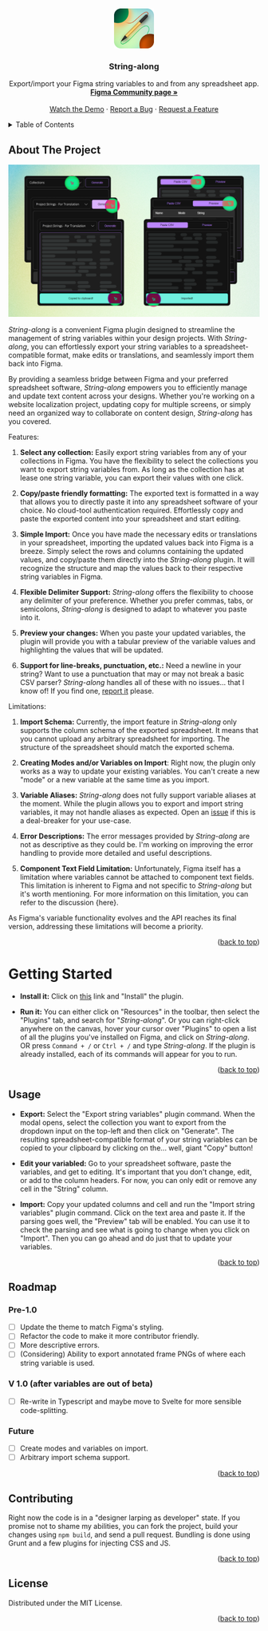 <!-- Improved compatibility of back to top link: See: https://github.com/othneildrew/Best-README-Template/pull/73 -->
<a name="readme-top"></a>

<!--
*** ReadMe template provided by Best-README-Template.
-->

<!-- PROJECT SHIELDS -->
<!--
*** I'm using markdown "reference style" links for readability.
*** Reference links are enclosed in brackets [ ] instead of parentheses ( ).
*** See the bottom of this document for the declaration of the reference variables
*** for contributors-url, forks-url, etc. This is an optional, concise syntax you may use.
*** https://www.markdownguide.org/basic-syntax/#reference-style-links
-->
<!-- [![Contributors][contributors-shield]][contributors-url]
[![Forks][forks-shield]][forks-url]
[![Stargazers][stars-shield]][stars-url]
[![Issues][issues-shield]][issues-url]
[![MIT License][license-shield]][license-url]
[![LinkedIn][linkedin-shield]][linkedin-url] -->



<!-- PROJECT LOGO -->
<br />
<div align="center">
  <a href="{figma}">
    <img src="./src/images/logo.png" alt="Logo" width="80" height="80">
  </a>

  <h3 align="center">String-along</h3>

  <p align="center">
    Export/import your Figma string variables to and from any spreadsheet app.
    <br />
    <a href="{figma}"><strong>Figma Community page »</strong></a>
    <br />
    <br />
    <a href="{demo}">Watch the Demo</a>
    ·
    <a href="https://github.com/kctdfh/string-along/issues">Report a Bug</a>
    ·
    <a href="https://github.com/kctdfh/string-along/issues">Request a Feature</a>
  </p>
</div>




<!-- TABLE OF CONTENTS -->
<details>
  <summary>Table of Contents</summary>
  <ol>
    <li><a href="#about-the-project">About The Project</a></li>
    <li><a href="#getting-started">Getting started</a></li>
    <li><a href="#usage">Usage</a></li>
    <li><a href="#roadmap">Roadmap</a></li>
    <li><a href="#contributing">Contributing</a></li>
    <li><a href="#license">License</a></li>
    <li><a href="#contact">Contact</a></li>
    <li><a href="#acknowledgments">Acknowledgments</a></li>
  </ol>
</details>




<!-- ABOUT THE PROJECT -->
## About The Project

<img src="./src/images/cover_gh.png" alt="Screenshot of the plugin"></img>

<i>String-along</i> is a convenient Figma plugin designed to streamline the management of string variables within your design projects. With <i>String-along</i>, you can effortlessly export your string variables to a spreadsheet-compatible format, make edits or translations, and seamlessly import them back into Figma.

By providing a seamless bridge between Figma and your preferred spreadsheet software, <i>String-along</i> empowers you to efficiently manage and update text content across your designs. Whether you're working on a website localization project, updating copy for multiple screens, or simply need an organized way to collaborate on content design, <i>String-along</i> has you covered.

Features:

1. **Select any collection:** Easily export string variables from any of your collections in Figma. You have the flexibility to select the collections you want to export string variables from. As long as the collection has at lease one string variable, you can export their values with one click.

2. **Copy/paste friendly formatting:** The exported text is formatted in a way that allows you to directly paste it into any spreadsheet software of your choice. No cloud-tool authentication required. Effortlessly copy and paste the exported content into your spreadsheet and start editing.

3. **Simple Import:** Once you have made the necessary edits or translations in your spreadsheet, importing the updated values back into Figma is a breeze. Simply select the rows and columns containing the updated values, and copy/paste them directly into the <i>String-along</i> plugin. It will recognize the structure and map the values back to their respective string variables in Figma.

4. **Flexible Delimiter Support:** <i>String-along</i> offers the flexibility to choose any delimiter of your preference. Whether you prefer commas, tabs, or semicolons, <i>String-along</i> is designed to adapt to whatever you paste into it.

5. **Preview your changes:** When you paste your updated variables, the plugin will provide you with a tabular preview of the variable values and highlighting the values that will be updated.

6. **Support for line-breaks, punctuation, etc.:** Need a newline in your string? Want to use a punctuation that may or may not break a basic CSV parser? <i>String-along</i> handles all of these with no issues... that I know of! If you find one, <a href="https://github.com/kctdfh/string-along/issues">report it</a> please.

Limitations:

1. **Import Schema:** Currently, the import feature in <i>String-along</i> only supports the column schema of the exported spreadsheet. It means that you cannot upload any arbitrary spreadsheet for importing. The structure of the spreadsheet should match the exported schema.

2. **Creating Modes and/or Variables on Import**: Right now, the plugin only works as a way to update your existing variables. You can't create a new "mode" or a new variable at the same time as you import.

3. **Variable Aliases:** <i>String-along</i> does not fully support variable aliases at the moment. While the plugin allows you to export and import string variables, it may not handle aliases as expected. Open an <a href="https://github.com/kctdfh/string-along/issues">issue</a> if this is a deal-breaker for your use-case.

4. **Error Descriptions:** The error messages provided by <i>String-along</i> are not as descriptive as they could be. I'm working on improving the error handling to provide more detailed and useful descriptions.

5. **Component Text Field Limitation:** Unfortunately, Figma itself has a limitation where variables cannot be attached to component text fields. This limitation is inherent to Figma and not specific to <i>String-along</i> but it's worth mentioning. For more information on this limitation, you can refer to the discussion {here}.

As Figma's variable functionality evolves and the API reaches its final version, addressing these limitations will become a priority.

<p align="right">(<a href="#readme-top">back to top</a>)</p>



<!-- GETTING STARTED -->
# Getting Started

* **Install it:** Click on <a href="{figma}">this</a> link and "Install" the plugin.

* **Run it:** You can either click on "Resources" in the toolbar, then select the "Plugins" tab, and search for "<i>String-along</i>". Or you can right-click anywhere on the canvas, hover your cursor over "Plugins" to open a list of all the plugins you've installed on Figma, and click on <i>String-along</i>. OR press `Command + /` or `Ctrl + /` and type <i>String-along</i>. If the plugin is already installed, each of its commands will appear for you to run.


<p align="right">(<a href="#readme-top">back to top</a>)</p>



<!-- USAGE EXAMPLES -->
## Usage

* **Export:** Select the "Export string variables" plugin command. When the modal opens, select the collection you want to export from the dropdown input on the top-left and then click on "Generate". The resulting spreadsheet-compatible format of your string variables can be copied to your clipboard by clicking on the... well, giant "Copy" button!

* **Edit your variabled:** Go to your spreadsheet software, paste the variables, and get to editing. It's important that you don't change, edit, or add to the column headers. For now, you can only edit or remove any cell in the "String" column.

* **Import:** Copy your updated columns and cell and run the "Import string variables" plugin command. Click on the text area and paste it. If the parsing goes well, the "Preview" tab will be enabled. You can use it to check the parsing and see what is going to change when you click on "Import". Then you can go ahead and do just that to update your variables.

<p align="right">(<a href="#readme-top">back to top</a>)</p>



<!-- ROADMAP -->
## Roadmap

### Pre-1.0
- [ ] Update the theme to match Figma's styling.
- [ ] Refactor the code to make it more contributor friendly.
- [ ] More descriptive errors.
- [ ] (Considering) Ability to export annotated frame PNGs of where each string variable is used.

### V 1.0 (after variables are out of beta)
- [ ] Re-write in Typescript and maybe move to Svelte for more sensible code-splitting.

### Future
- [ ] Create modes and variables on import.
- [ ] Arbitrary import schema support.

<p align="right">(<a href="#readme-top">back to top</a>)</p>



<!-- CONTRIBUTING -->
## Contributing

Right now the code is in a "designer larping as developer" state. If you promise not to shame my abilities, you can fork the project, build your changes using `npm build`, and send a pull request. Bundling is done using Grunt and a few plugins for injecting CSS and JS.

<p align="right">(<a href="#readme-top">back to top</a>)</p>



<!-- LICENSE -->
## License

Distributed under the MIT License.

<p align="right">(<a href="#readme-top">back to top</a>)</p>



<!-- ACKNOWLEDGMENTS -->
<!-- ## Acknowledgments



<p align="right">(<a href="#readme-top">back to top</a>)</p> -->



<!-- MARKDOWN LINKS & IMAGES -->
<!-- https://www.markdownguide.org/basic-syntax/#reference-style-links -->
[contributors-shield]: https://img.shields.io/github/contributors/othneildrew/Best-README-Template.svg?style=for-the-badge
[contributors-url]: https://github.com/othneildrew/Best-README-Template/graphs/contributors
[forks-shield]: https://img.shields.io/github/forks/othneildrew/Best-README-Template.svg?style=for-the-badge
[forks-url]: https://github.com/othneildrew/Best-README-Template/network/members
[stars-shield]: https://img.shields.io/github/stars/othneildrew/Best-README-Template.svg?style=for-the-badge
[stars-url]: https://github.com/othneildrew/Best-README-Template/stargazers
[issues-shield]: https://img.shields.io/github/issues/othneildrew/Best-README-Template.svg?style=for-the-badge
[issues-url]: https://github.com/othneildrew/Best-README-Template/issues
[license-shield]: https://img.shields.io/github/license/othneildrew/Best-README-Template.svg?style=for-the-badge
[license-url]: https://github.com/othneildrew/Best-README-Template/blob/master/LICENSE.txt
[linkedin-shield]: https://img.shields.io/badge/-LinkedIn-black.svg?style=for-the-badge&logo=linkedin&colorB=555
[linkedin-url]: https://linkedin.com/in/othneildrew
[product-screenshot]: images/screenshot.png
[Next.js]: https://img.shields.io/badge/next.js-000000?style=for-the-badge&logo=nextdotjs&logoColor=white
[Next-url]: https://nextjs.org/
[React.js]: https://img.shields.io/badge/React-20232A?style=for-the-badge&logo=react&logoColor=61DAFB
[React-url]: https://reactjs.org/
[Vue.js]: https://img.shields.io/badge/Vue.js-35495E?style=for-the-badge&logo=vuedotjs&logoColor=4FC08D
[Vue-url]: https://vuejs.org/
[Angular.io]: https://img.shields.io/badge/Angular-DD0031?style=for-the-badge&logo=angular&logoColor=white
[Angular-url]: https://angular.io/
[Svelte.dev]: https://img.shields.io/badge/Svelte-4A4A55?style=for-the-badge&logo=svelte&logoColor=FF3E00
[Svelte-url]: https://svelte.dev/
[Laravel.com]: https://img.shields.io/badge/Laravel-FF2D20?style=for-the-badge&logo=laravel&logoColor=white
[Laravel-url]: https://laravel.com
[Bootstrap.com]: https://img.shields.io/badge/Bootstrap-563D7C?style=for-the-badge&logo=bootstrap&logoColor=white
[Bootstrap-url]: https://getbootstrap.com
[JQuery.com]: https://img.shields.io/badge/jQuery-0769AD?style=for-the-badge&logo=jquery&logoColor=white
[JQuery-url]: https://jquery.com 
